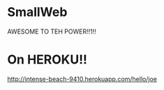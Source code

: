 # SmallWeb

AWESOME TO TEH POWER!!1!!

# On HEROKU!!

http://intense-beach-9410.herokuapp.com/hello/joe
